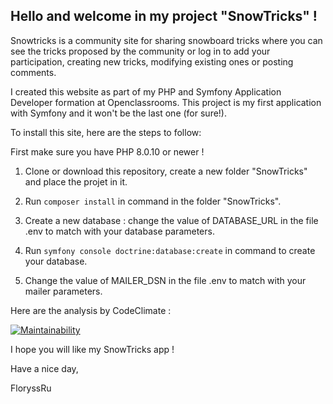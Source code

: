 Hello and welcome in my project "SnowTricks" !
----

Snowtricks is a community site for sharing snowboard tricks where you can see the tricks proposed by the community or log in to add your participation, creating new tricks, modifying existing ones or posting comments.

I created this website as part of my PHP and Symfony Application Developer formation at Openclassrooms. This project is my first application with Symfony and it won't be the last one (for sure!).

To install this site, here are the steps to follow:

First make sure you have PHP 8.0.10 or newer !

1) Clone or download this repository, create a new folder "SnowTricks" and place the projet in it.

2) Run `composer install` in command in the folder "SnowTricks".

3) Create a new database : change the value of DATABASE_URL in the file .env to match with your database parameters.
   
4) Run `symfony console doctrine:database:create` in command to create your database.

5) Change the value of MAILER_DSN in the file .env to match with your mailer parameters.


Here are the analysis by CodeClimate :

[![Maintainability](https://api.codeclimate.com/v1/badges/ce74b8c22c739e98135d/maintainability)](https://codeclimate.com/github/FloryssRu/SnowTricks/maintainability)


I hope you will like my SnowTricks app !

Have a nice day,

FloryssRu